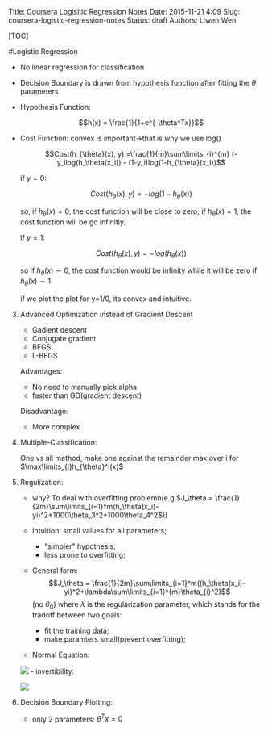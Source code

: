 Title: Coursera Logisitic Regression Notes
Date: 2015-11-21 4:09
Slug: coursera-logistic-regression-notes
Status: draft
Authors: Liwen Wen

[TOC]

#Logistic Regression

* No linear regression for classification

* Decision Boundary is drawn from hypothesis function after fitting the $\theta$ parameters

* Hypothesis Function:

   $$h(x) = \frac{1}{1+e^{-\theta^Tx}}$$

* Cost Function: convex is important->that is why we use log()
   
   $$Cost(h_{\theta}(x), y) =\frac{1}{m}\sum\limits_{i}^{m} (-y_ilog(h_\theta(x_i)) - (1-y_i)log(1-h_{\theta}(x_i))$$

  if $y = 0$:
   
   $$Cost(h_{\theta}(x), y) = -log(1-h_{\theta}(x))$$
   
  so, if $h_{\theta}(x) = 0$, the cost function will be close to zero; if $h_{\theta}(x) = 1$, the cost function will be go infinitiy.
   
  if $y = 1$:
   
   $$Cost(h_{\theta}(x), y) = -log(h_{\theta}(x))$$
   
  so if $h_{\theta}(x) \sim 0$, the cost function would be infinity while it will be zero if $h_{\theta}(x) \sim 1$
   
  if we plot the plot for y=1/0, its convex and intuitive.

3. Advanced Optimization instead of Gradient Descent
   - Gadient descent
   - Conjugate gradient
   - BFGS
   - L-BFGS

   Advantages:
   
   * No need to manually pick alpha
   * faster than GD(gradient descent)

   Disadvantage:
    
   * More complex

4. Multiple-Classification:

   One vs all method, make one against the remainder 
   max over i for $\max\limits_{i}h_{\theta}^i(x)$
   
5. Regulization: 
   - why? To deal with overfitting problemn(e.g.$J_\theta = \frac{1}{2m}\sum\limits_{i=1}^m(h_\theta(x_i)- yi)^2+1000\theta_3^2+1000\theta_4^2$))
   - Intuition: small values for all parameters;
       - "simpler" hypothesis;
       - less prone to overfitting;
   - General form:
   $$J_\theta = \frac{1}{2m}\sum\limits_{i=1}^m((h_\theta(x_i)- yi)^2+\lambda\sum\limits_{i=1}^{m}\theta_{i}^2)$$(no $\theta_0$) where $\lambda$ is the regularization parameter, which stands for the tradoff between two goals:
   
      - fit the training data;
      - make paramters small(prevent overfitting);
   - Normal Equation:

   ![](http://i.imgur.com/64qtYj8.png)
       - invertibility:

   ![](http://i.imgur.com/Z2YQOzK.png)

6. Decision Boundary Plotting:
   - only 2 parameters: $\theta^Tx = 0$
